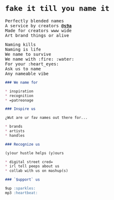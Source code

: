 # `fake it till you name it`

<pre>
Perfectly blended names
A service by creators <b><a href="https://github.com/orgs/s9a/people">@s9a</a></b>
Made for creators www wide
Art brand things or alive
</pre>

<pre>
Naming kills
Naming is life
We name to survive
We name with :fire: :water:
For your :heart_eyes:
Ask us to name
Any nameable vibe
</pre>

```md
### We name for

* inspiration
* recognition
* =patreonage
```

```md
### Inspire us

¿Wut are ur fav names out there for...

* brands
* artists
* handles
```


```md
### Recognize us

(y)our hustle helps (y)ours

* digital street cred=
* irl tell peeps about us
* collab with us on mashup(s)
```

```md
### `$upport` us

9up :sparkles:
mp3 :heartbeat:
```
